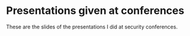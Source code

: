 # Presentations given at conferences

These are the slides of the presentations I did at security conferences.
